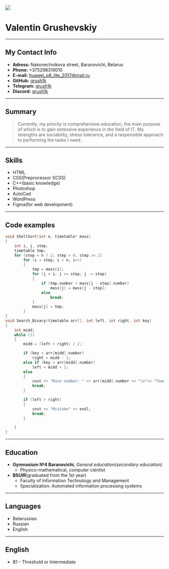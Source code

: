 ![](/rsschool-cv/img/ava.jpg)
# Valentin Grushevskiy
***
## My Contact Info
- **Adress:** Nakonechnikova street, Baranovichi, Belarus
- **Phone:** +375298319010
- **E-mail:** huawei_p8_lite_2017@mail.ru
- **GitHub:** [grush1k](https://github.com/grush1k)
- **Telegram:** [grush1k](https://t.me/grush1k)
- **Discord:** [grush1k](https://discord.com/channels/@me)
***
## Summary
>Currently, my priority is comprehensive education, the main purpose of which is to gain extensive experience in the field of IT. My strengths are sociability, stress tolerance, and a responsible approach to performing the tasks I need.
***
## Skills
- HTML
- CSS(Preprocessor SCSS)
- C++(basic knowledge)
- Photoshop
- AutoCad
- WordPress
- Figma(for web development)
***
## Code examples
```C++
void ShellSort(int n, timetable* mass)
{
    int i, j, step;
    timetable tmp;
    for (step = n / 2; step > 0; step /= 2)
        for (i = step; i < n; i++)
        {
            tmp = mass[i];
            for (j = i; j >= step; j -= step)
            {
                if (tmp.number < mass[j - step].number)
                    mass[j] = mass[j - step];
                else
                    break;
            }
            mass[j] = tmp;
        }
}
void Search_Binary(timetable arr[], int left, int right, int key)
{
    int midd;
    while (1)
    {
        midd = (left + right) / 2;

        if (key < arr[midd].number)
            right = midd - 1;
        else if (key > arr[midd].number)
            left = midd + 1;
        else
        {
            cout << "Race number: " << arr[midd].number << "\n"<< "Town: " << arr[midd].town << endl;
            break;
        }

        if (left > right)
        {
            cout << "Mistake" << endl;
            break;
        }

    }
}
```
***
## Education
- **Gymnasium №4 Baranovichi**, *General education(secondary education)*
    - Physico-mathematical, computer cientist
- **BSUIR**(graduated from the 1st year)
    - Faculty of Information Technology and Management
    - Specialization: Automated information processing systems
***
## Languages
- Belarussian
- Russian
- English
***
## English
- B1 - Threshold or Intermediate